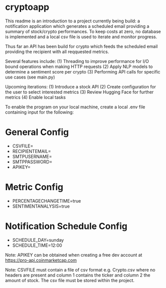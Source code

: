 # cryptoapp

This readme is an introduction to a project currently being build: a notification application which generates a scheduled email providing a summary of stock/crypto performances. To keep costs at zero, no database is implemented and a local csv file is used to iterate and monitor progress.

Thus far an API has been build for crypto which feeds the scheduled email providing the recipient with all reqquested metrics.

Several features include:
(1) Threading to improve performance for I/O bound operations when making HTTP requests
(2) Apply NLP models to determine a sentiment score per crypto
(3) Performing API calls for specific use cases (see main.py)

Upcoming iterations:
(1) Introduce a stock API
(2) Create configuration for the user to select interested metrics
(3) Review Hugging Face for further metrics
(4) Enable local tasks

To enable the program on your local machine, create a local .env file containing input for the following:

# General Config
- CSVFILE=
- RECIPIENTEMAIL=
- SMTPUSERNAME=
- SMTPPASSWORD=
- APIKEY=

# Metric Config
- PERCENTAGECHANGETIME=true
- SENTIMENTANALYSIS=true

# Notification Schedule Config
- SCHEDULE_DAY=sunday
- SCHEDULE_TIME=12:00

Note: APIKEY can be obtained when creating a free dev account at https://pro-api.coinmarketcap.com

Note: CSVFILE must contain a file of csv format e.g. Crypto.csv where no headers are present and column 1 contains the ticker and column 2 the amount of stock. The csv file must be stored within the project.
